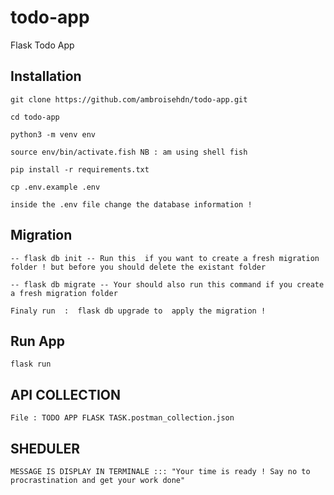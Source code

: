 # todo-app

Flask Todo App

## Installation

    git clone https://github.com/ambroisehdn/todo-app.git

    cd todo-app

    python3 -m venv env

    source env/bin/activate.fish NB : am using shell fish

    pip install -r requirements.txt

    cp .env.example .env

    inside the .env file change the database information !

## Migration

    -- flask db init -- Run this  if you want to create a fresh migration folder ! but before you should delete the existant folder

    -- flask db migrate -- Your should also run this command if you create a fresh migration folder

    Finaly run  :  flask db upgrade to  apply the migration !

## Run App

```flask run```

## API COLLECTION

`File : TODO APP FLASK TASK.postman_collection.json`


## SHEDULER  

    MESSAGE IS DISPLAY IN TERMINALE ::: "Your time is ready ! Say no to procrastination and get your work done"
